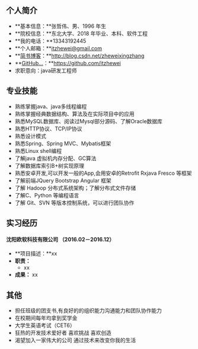 
##  个人简介
* **基本信息：**张哲伟、男、1996 年生
* **院校信息：**东北大学、2018 年毕业、本科、软件工程
* **我的电话：**13343192445
* **个人邮箱：**itzhewei@gmail.com
* **[简书博客](http://blog.csdn.net/zheweixingzhang)：**http://blog.csdn.net/zheweixingzhang
* **[GitHub...](https://github.com/itzhewei)：**https://github.com/itzhewei
* 求职意向：java研发工程师

##  专业技能
* 熟练掌握java、java多线程编程
* 熟练掌握经典数据结构、算法及在实际项目中的应用
* 熟悉MySQL数据库、阅读过Mysql部分源码、了解Oracle数据库
* 熟悉HTTP协议、TCP/IP协议
* 熟悉设计模式
* 熟悉Spring、Spring MVC、Mybatis框架
* 熟悉Linux shell编程
* 了解java 虚拟机内存分配、GC算法
* 了解数据库索引B+树实现原理
* 熟悉安卓开发,可以开发一般的App,会用安卓的Retrofit Rxjava Fresco 等框架
* 了解前端JQuery Bootstrap Angular 框架
* 了解 Hadoop 分布式系统架构；了解分布式文件存储 
* 了解C、Python 等编程语言
* 了解 Git、SVN 等版本控制系统，可以进行团队协作

## 实习经历
#### 沈阳欧软科技有限公司 （2016.02－2016.12） 
* **项目描述：**xx
* **职责：**
	* xx
* **成果：** xx

## 其他
* 担任班级的团支书,有良好的的组织能力沟通能力和团队协作能力
* 在校期间每年均拿到奖学金
* 大学生英语考试（CET6）
* 狂热的开发技术爱好者 喜欢挑战 喜欢创造
* 渴望加入一家伟大的公司 通过技术来改变你我的生活
